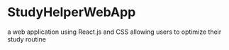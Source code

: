 # StudyHelperWebApp
a web application using React.js and CSS allowing users to optimize their study routine
